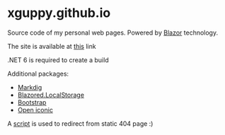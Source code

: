 # xguppy.github.io

Source code of my personal web pages. Powered
by [Blazor](https://docs.microsoft.com/aspnet/core/blazor/?view=aspnetcore-6.0) technology.

The site is available at [this](https://xguppy.github.io/) link

.NET 6 is required to create a build

Additional packages:

* [Markdig](https://github.com/xoofx/markdig)
* [Blazored.LocalStorage](https://github.com/Blazored/LocalStorage)
* [Bootstrap](https://github.com/twbs/bootstrap)
* [Open iconic](https://github.com/iconic/open-iconic)

A [script](https://github.com/rafgraph/spa-github-pages) is used to redirect from static 404 page :)